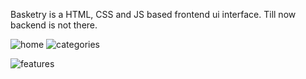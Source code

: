 Basketry is a HTML, CSS and JS based frontend ui interface. 
Till now backend is not there.

![home](https://github.com/Jyoti097/Basketry/assets/108991566/7f5882d3-77dd-4d13-b894-1aff2834c4b7)
![categories](https://github.com/Jyoti097/Basketry/assets/108991566/120c2bc7-2018-4475-a908-25cbc886ce1b)

![features](https://github.com/Jyoti097/Basketry/assets/108991566/ddd8cc3a-a190-480e-95ae-9ff4582a7ff5)
